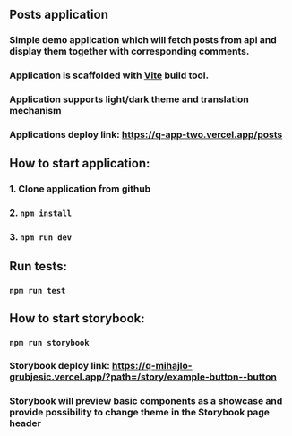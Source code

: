 ## Posts application

### Simple demo application which will fetch posts from api and display them together with corresponding comments.

### Application is scaffolded with [Vite](https://vitejs.dev/guide/) build tool.

### Application supports light/dark theme and translation mechanism

### Applications deploy link: https://q-app-two.vercel.app/posts

## How to start application:

### 1. Clone application from github

### 2. `npm install`

### 3. `npm run dev`

## Run tests:

### `npm run test`

## How to start storybook:

### `npm run storybook`

### Storybook deploy link: https://q-mihajlo-grubjesic.vercel.app/?path=/story/example-button--button

### Storybook will preview basic components as a showcase and provide possibility to change theme in the Storybook page header
